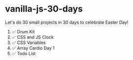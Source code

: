 # vanilla-js-30-days
Let's do 30 small projects in 30 days to celebrate Easter Day!

1. :white_check_mark: Drum Kit
2. :white_check_mark: CSS and JS Clock
3. :white_check_mark: CSS Variables
4. :white_check_mark: Array Cardio Day 1
5. :white_check_mark: Todo List
